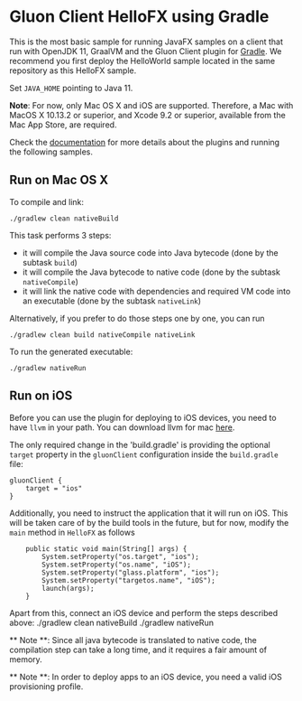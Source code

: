 # Gluon Client HelloFX using Gradle

This is the most basic sample for running JavaFX samples on a client that run with OpenJDK 11, GraalVM and the Gluon 
Client plugin for [Gradle](https://github.com/gluonhq/client-gradle-plugin/).
We recommend you first deploy the HelloWorld sample located in the same repository as this HelloFX sample.

Set `JAVA_HOME` pointing to Java 11.

**Note**: For now, only Mac OS X and iOS are supported. Therefore, a Mac with MacOS X 10.13.2 or superior, and Xcode 9.2 or superior, available from the Mac App Store, are required.

Check the [documentation](https://docs.gluonhq.com/client) for more details about the plugins and running the following samples.

## Run on Mac OS X

To compile and link:

    ./gradlew clean nativeBuild
    
This task performs 3 steps: 
* it will compile the Java source code into Java bytecode (done by the subtask `build`)
* it will compile the Java bytecode to native code (done by the subtask `nativeCompile`)
* it will link the native code with dependencies and required VM code into an executable (done by the subtask `nativeLink`)

Alternatively, if you prefer to do those steps one by one, you can run

    ./gradlew clean build nativeCompile nativeLink

To run the generated executable:
    
    ./gradlew nativeRun

## Run on iOS

Before you can use the plugin for deploying to iOS devices, you need to have `llvm` in your path. You can download llvm for 
mac <a href="http://releases.llvm.org/6.0.0/clang+llvm-6.0.0-x86_64-apple-darwin.tar.xz">here</a>.

The only required change in the 'build.gradle' is providing the optional `target` property in the `gluonClient` configuration inside the `build.gradle` file:
```
gluonClient {
    target = "ios"
}
```

Additionally, you need to instruct the application that it will run on iOS. This will be taken care of by the build tools in the 
future, but for now, modify the `main` method in `HelloFX` as follows

```
    public static void main(String[] args) {
        System.setProperty("os.target", "ios");
        System.setProperty("os.name", "iOS");
        System.setProperty("glass.platform", "ios");
        System.setProperty("targetos.name", "iOS");
        launch(args);
    }

```

Apart from this, connect an iOS device and perform the steps described above:
    ./gradlew clean nativeBuild
    ./gradlew nativeRun

** Note **: Since all java bytecode is translated to native code, the compilation step can take a long time, and it requires a fair amount of memory.

** Note **: In order to deploy apps to an iOS device, you need a valid iOS provisioning profile.

